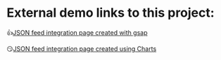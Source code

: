 # External demo links to this project:
:+1:[JSON feed integration page created with gsap](http://lenasalbum.com/mtest/charts_gsap.html0)

:smirk:[JSON feed integration page created using Charts](http://lenasalbum.com/mtest/chartsJson.html)
